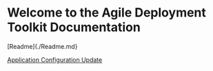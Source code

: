 # Welcome to the Agile Deployment Toolkit Documentation

[Readme](./Readme.md}

[Application Configuration Update](./agile-toolkit-deployment/ApplicationConfigurationUpdated.md)
